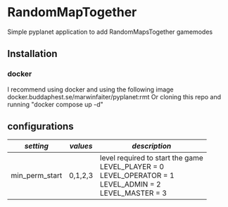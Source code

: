 # RandomMapTogether
Simple pyplanet application to add RandomMapsTogether gamemodes

## Installation
### docker
I recommend using docker and using the following image docker.buddaphest.se/marwinfaiter/pyplanet:rmt
Or cloning this repo and running "docker compose up -d"

## configurations
| ***setting***       | ***values***         | ***description***                                                                                                      |
|---------------------|----------------------|------------------------------------------------------------------------------------------------------------------------|
| min_perm_start      | 0,1,2,3              | level required to start the game <br/>LEVEL_PLAYER = 0<br/>LEVEL_OPERATOR = 1<br/>LEVEL_ADMIN = 2<br/>LEVEL_MASTER = 3 |


